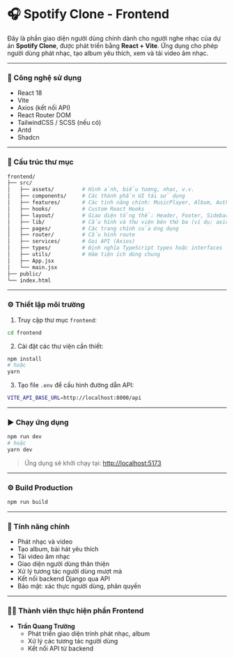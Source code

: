 
# 🎧 Spotify Clone - Frontend

Đây là phần giao diện người dùng chính dành cho người nghe nhạc của dự án **Spotify Clone**, được phát triển bằng **React + Vite**. Ứng dụng cho phép người dùng phát nhạc, tạo album yêu thích, xem và tải video âm nhạc.

---

### 🚀 Công nghệ sử dụng

- React 18  
- Vite  
- Axios (kết nối API)  
- React Router DOM  
- TailwindCSS / SCSS (nếu có)  
- Antd
- Shadcn

---

### 📁 Cấu trúc thư mục

```bash
frontend/
├── src/
│   ├── assets/         # Hình ảnh, biểu tượng, nhạc, v.v.
│   ├── components/     # Các thành phần UI tái sử dụng
│   ├── features/       # Các tính năng chính: MusicPlayer, Album, Auth...
│   ├── hooks/          # Custom React Hooks
│   ├── layout/         # Giao diện tổng thể: Header, Footer, Sidebar...
│   ├── lib/            # Cấu hình và thư viện bên thứ ba (ví dụ: axios instance)
│   ├── pages/          # Các trang chính của ứng dụng
│   ├── router/         # Cấu hình route
│   ├── services/       # Gọi API (Axios)
│   ├── types/          # Định nghĩa TypeScript types hoặc interfaces
│   ├── utils/          # Hàm tiện ích dùng chung
│   ├── App.jsx
│   └── main.jsx
├── public/
└── index.html
```

---

### ⚙️ Thiết lập môi trường

1. Truy cập thư mục `frontend`:

```bash
cd frontend
```

2. Cài đặt các thư viện cần thiết:

```bash
npm install
# hoặc
yarn
```

3. Tạo file `.env` để cấu hình đường dẫn API:

```bash
VITE_API_BASE_URL=http://localhost:8000/api
```

---

### ▶️ Chạy ứng dụng

```bash
npm run dev
# hoặc
yarn dev
```

> Ứng dụng sẽ khởi chạy tại: [http://localhost:5173](http://localhost:5173)

---

### ⚙️ Build Production

```bash
npm run build
```

---

### 📌 Tính năng chính

- Phát nhạc và video
- Tạo album, bài hát yêu thích
- Tải video âm nhạc
- Giao diện người dùng thân thiện
- Xử lý tương tác người dùng mượt mà
- Kết nối backend Django qua API
- Bảo mật: xác thực người dùng, phân quyền

---

### 🧑‍💻 Thành viên thực hiện phần Frontend

- **Trần Quang Trường**  
  - Phát triển giao diện trình phát nhạc, album  
  - Xử lý các tương tác người dùng  
  - Kết nối API từ backend  
